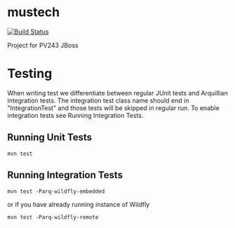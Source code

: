 # mustech

[![Build Status](https://travis-ci.org/matobet/mustech.svg?branch=master)](https://travis-ci.org/matobet/mustech)

Project for PV243 JBoss

# Testing

When writing test we differentiate between regular JUnit tests and Arquillian integration tests.
The integration test class name should end in "IntegrationTest" and those tests will be skipped in 
regular run. To enable integration tests see Running Integration Tests.

## Running Unit Tests

    mvn test

## Running Integration Tests

    mvn test -Parq-wildfly-embedded

or if you have already running instance of Wildfly

    mvn test -Parq-wildfly-remote
